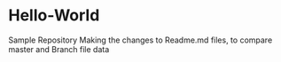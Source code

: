 # Hello-World
Sample Repository 
Making the changes to Readme.md files, to compare master and Branch file data
